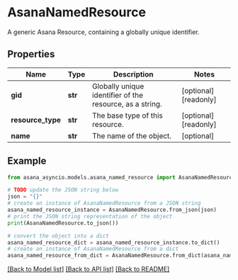 # AsanaNamedResource

A generic Asana Resource, containing a globally unique identifier.

## Properties

Name | Type | Description | Notes
------------ | ------------- | ------------- | -------------
**gid** | **str** | Globally unique identifier of the resource, as a string. | [optional] [readonly] 
**resource_type** | **str** | The base type of this resource. | [optional] [readonly] 
**name** | **str** | The name of the object. | [optional] 

## Example

```python
from asana_asyncio.models.asana_named_resource import AsanaNamedResource

# TODO update the JSON string below
json = "{}"
# create an instance of AsanaNamedResource from a JSON string
asana_named_resource_instance = AsanaNamedResource.from_json(json)
# print the JSON string representation of the object
print(AsanaNamedResource.to_json())

# convert the object into a dict
asana_named_resource_dict = asana_named_resource_instance.to_dict()
# create an instance of AsanaNamedResource from a dict
asana_named_resource_from_dict = AsanaNamedResource.from_dict(asana_named_resource_dict)
```
[[Back to Model list]](../README.md#documentation-for-models) [[Back to API list]](../README.md#documentation-for-api-endpoints) [[Back to README]](../README.md)


